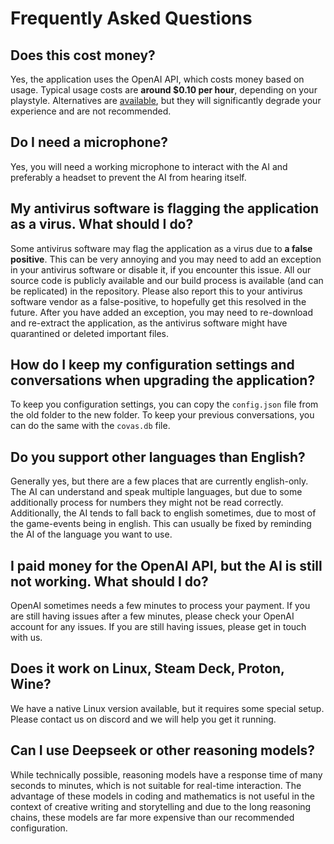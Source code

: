 # Frequently Asked Questions

## Does this cost money?

Yes, the application uses the OpenAI API, which costs money based on usage. Typical usage costs are **around $0.10 per hour**, depending on your playstyle. Alternatives are [available](./advanced/freeSetup.md), but they will significantly degrade your experience and are not recommended.

## Do I need a microphone?

Yes, you will need a working microphone to interact with the AI and preferably a headset to prevent the AI from hearing itself.

## My antivirus software is flagging the application as a virus. What should I do?

Some antivirus software may flag the application as a virus due to **a false positive**. This can be very annoying and you may need to add an exception in your antivirus software or disable it, if you encounter this issue. All our source code is publicly available and our build process is available (and can be replicated) in the repository.
Please also report this to your antivirus software vendor as a false-positive, to hopefully get this resolved in the future.
After you have added an exception, you may need to re-download and re-extract the application, as the antivirus software might have quarantined or deleted important files.

## How do I keep my configuration settings and conversations when upgrading the application?

To keep you configuration settings, you can copy the `config.json` file from the old folder to the new folder. To keep your previous conversations, you can do the same with the `covas.db` file.

## Do you support other languages than English?

Generally yes, but there are a few places that are currently english-only. The AI can understand and speak multiple languages, but due to some additionally process for numbers they might not be read correctly. Additionally, the AI tends to fall back to english sometimes, due to most of the game-events being in english. This can usually be fixed by reminding the AI of the language you want to use.

## I paid money for the OpenAI API, but the AI is still not working. What should I do?

OpenAI sometimes needs a few minutes to process your payment. If you are still having issues after a few minutes, please check your OpenAI account for any issues. If you are still having issues, please get in touch with us.

## Does it work on Linux, Steam Deck, Proton, Wine?

We have a native Linux version available, but it requires some special setup. Please contact us on discord and we will help you get it running.

## Can I use Deepseek or other reasoning models?

While technically possible, reasoning models have a response time of many seconds to minutes, which is not suitable for real-time interaction. The advantage of these models in coding and mathematics is not useful in the context of creative writing and storytelling and due to the long reasoning chains, these models are far more expensive than our recommended configuration.